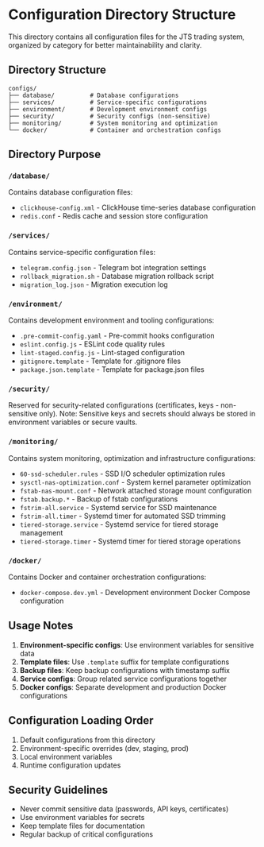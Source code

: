 # Configuration Directory Structure

This directory contains all configuration files for the JTS trading system, organized by category for better maintainability and clarity.

## Directory Structure

```
configs/
├── database/          # Database configurations
├── services/          # Service-specific configurations  
├── environment/       # Development environment configs
├── security/          # Security configs (non-sensitive)
├── monitoring/        # System monitoring and optimization
└── docker/            # Container and orchestration configs
```

## Directory Purpose

### `/database/`
Contains database configuration files:
- `clickhouse-config.xml` - ClickHouse time-series database configuration
- `redis.conf` - Redis cache and session store configuration

### `/services/`
Contains service-specific configuration files:
- `telegram.config.json` - Telegram bot integration settings
- `rollback_migration.sh` - Database migration rollback script
- `migration_log.json` - Migration execution log

### `/environment/`
Contains development environment and tooling configurations:
- `.pre-commit-config.yaml` - Pre-commit hooks configuration
- `eslint.config.js` - ESLint code quality rules
- `lint-staged.config.js` - Lint-staged configuration
- `gitignore.template` - Template for .gitignore files
- `package.json.template` - Template for package.json files

### `/security/`
Reserved for security-related configurations (certificates, keys - non-sensitive only).
Note: Sensitive keys and secrets should always be stored in environment variables or secure vaults.

### `/monitoring/`
Contains system monitoring, optimization and infrastructure configurations:
- `60-ssd-scheduler.rules` - SSD I/O scheduler optimization rules
- `sysctl-nas-optimization.conf` - System kernel parameter optimization
- `fstab-nas-mount.conf` - Network attached storage mount configuration
- `fstab.backup.*` - Backup of fstab configurations
- `fstrim-all.service` - Systemd service for SSD maintenance
- `fstrim-all.timer` - Systemd timer for automated SSD trimming
- `tiered-storage.service` - Systemd service for tiered storage management
- `tiered-storage.timer` - Systemd timer for tiered storage operations

### `/docker/`
Contains Docker and container orchestration configurations:
- `docker-compose.dev.yml` - Development environment Docker Compose configuration

## Usage Notes

1. **Environment-specific configs**: Use environment variables for sensitive data
2. **Template files**: Use `.template` suffix for template configurations
3. **Backup files**: Keep backup configurations with timestamp suffix
4. **Service configs**: Group related service configurations together
5. **Docker configs**: Separate development and production Docker configurations

## Configuration Loading Order

1. Default configurations from this directory
2. Environment-specific overrides (dev, staging, prod)
3. Local environment variables
4. Runtime configuration updates

## Security Guidelines

- Never commit sensitive data (passwords, API keys, certificates)
- Use environment variables for secrets
- Keep template files for documentation
- Regular backup of critical configurations
